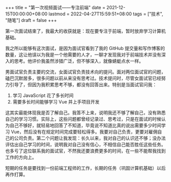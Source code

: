 +++
title = "第一次视频面试——专注前端"
date = 2021-12-15T00:00:00+08:00
lastmod = 2022-04-27T15:59:51+08:00
tags = ["技术", "随笔"]
draft = false
+++

第一次面试结束了，我最大的收获就是：现在要专注于前端，暂时放弃学习计算机基础。

我之所以能够有这次面试，是因为面试官看到了我的 GitHub 提交量和写作博客的数量，这让他误以为我是一个他需要的人才，一聊才发现我对于前端技术并没有深入的思考。他评价我虽然涉猎广泛，但不够深入，就像蜻蜓点水一样。

男面试官负责主要的交流，女面试官负责技术向的提问。面对两位面试官的问题，磕巴沉默居多，很多问题以前从来没有思考过。技术提问时，尽管女面试官已经努力引导了，但因为我积累思考不够，都没有回答出来。特别是当面试官问我：

1.  学习 JavaScript 花了多长时间
2.  需要多长时间能够学习 Vue 并上手项目开发

这其实最能体现我是否了解自己。我答不上来，说明我还不够了解自己，没有熟悉自己的学习习惯。实际上，这些问题都曾经记录过、思考过，只是在面试的时候认为自己不够好，就轻易地回答了不知道，毕竟说不知道比真的说出需要多少时间学习 Vue，然后没有在规定时间完成要轻松得多。我要对自己负责，更要对雇佣自己的公司负责。第二个问题让我发现：长久以来，我对自己的认识还不够；没办法评估出自己学习的时间，说明我对自己没有信心，不相信自己能否胜任这些任务。也多亏了这位联系我的面试官，不然我还要浪费更多的时间，在一些不能帮我找到工作的方向上。

短期的任务是要找到一份前端工程师的工作，长期的任务（巩固计算机基础）以后再作打算。
